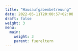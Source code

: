 ```yaml
---
title: "Hausaufgabenbetreuung"
date: 2022-05-11T20:00:57+02:00
draft: false
weight: 3
menu:
  main:
    weight: 3
    parent: fuereltern
---
```


